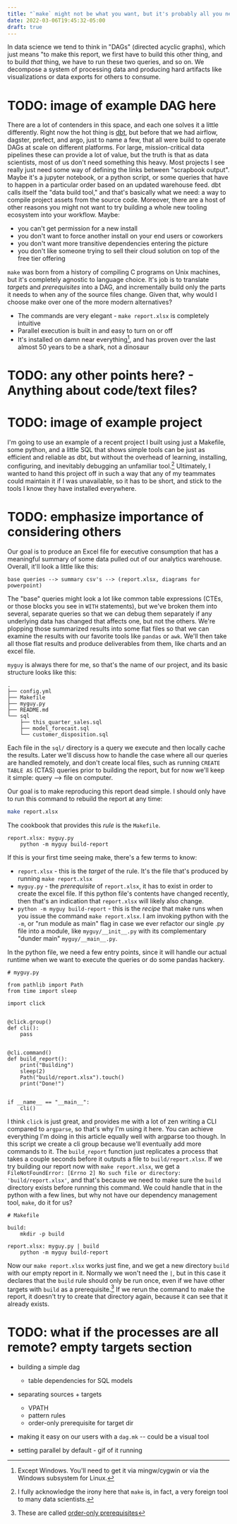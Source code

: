 ```yaml
---
title: "`make` might not be what you want, but it's probably all you need"
date: 2022-03-06T19:45:32-05:00
draft: true
---
```


In data science we tend to think in "DAGs" (directed acyclic graphs), which just
means "to make this report, we first have to build this other thing, and to build
_that_ thing, we have to run these two queries, and so on.  We decompose a system of
processing data and producing hard artifacts like visualizations or data exports
for others to consume.  

# TODO: image of example DAG here

There are a lot of contenders in this space, and each one solves it a little
differently.  Right now the hot thing is
[dbt](https://docs.getdbt.com/tutorial/setting-up), but before that we had
airflow, dagster, prefect, and argo, just to name a few, that all were build to
operate DAGs at scale on different platforms. For large, mission-critical data
pipelines these can provide a lot of value, but the truth is that as data
scientists, most of us don't need something this heavy.  Most projects I see
really just need some way of defining the links between "scrapbook output".
Maybe it's a jupyter notebook, or a python script, or some queries that have to
happen in a particular order based on an updated warehouse feed.  dbt calls
itself the "data build tool," and that's basically what we need: a way to
compile project assets from the source code. Moreover, there are a host of
other reasons you might not want to try building a whole new tooling ecosystem
into your workflow.  Maybe:

* you can't get permission for a new install
* you don't want to force another install on your end users or coworkers
* you don't want more transitive dependencies entering the picture
* you don't like someone trying to sell their cloud solution on top of the free
  tier offering

`make` was born from a history of compiling C programs on Unix machines, but it's completely
agnostic to language choice. It's job is to translate _targets_ and
_prerequisites_ into a DAG, and incrementally build only the parts it needs to
when any of the source files change.  Given that, why would I choose make over
one of the more modern alternatives?

* The commands are very elegant - `make report.xlsx` is completely intuitive
* Parallel execution is built in and easy to turn on or off
* It's installed on damn near everything[^0], and has proven over the last
  almost 50 years to be a shark, not a dinosaur
# TODO: any other points here? - Anything about code/text files?

# TODO: image of example project

I'm going to use an example of a recent project I built using just a Makefile,
some python, and a little SQL that shows simple tools can be just as efficient
and reliable as dbt, but without the overhead of learning, installing,
configuring, and inevitably debugging an unfamiliar tool.[^1]  Ultimately, I wanted
to hand this project off in such a way that any of my teammates could maintain
it if I was unavailable, so it has to be short, and stick to the tools I know
they have installed everywhere.

# TODO: emphasize importance of considering others

Our goal is to produce an Excel file for executive consumption that has a
meaningful summary of some data pulled out of our analytics warehouse.  Overall,
it'll look a little like this:

```
base queries --> summary csv's --> (report.xlsx, diagrams for powerpoint)
```

The "base" queries might look a lot like common table expressions (CTEs, or
those blocks you see in `WITH` statements), but we've broken them into several,
separate queries so that we can debug them separately if any underlying data has
changed that affects one, but not the others.  We're plopping those summarized
results into some flat files so that we can examine the results with our
favorite tools like `pandas` or `awk`.  We'll then take all those flat results
and produce deliverables from them, like charts and an excel file.

`myguy` is always there for me, so that's the name of our project, and its
basic structure looks like this:

```
.
├── config.yml
├── Makefile
├── myguy.py
├── README.md
└── sql
    ├── this_quarter_sales.sql
    ├── model_forecast.sql
    └── customer_disposition.sql
```

Each file in the `sql/` directory is a query we execute and then locally cache
the results.  Later we'll discuss how to handle the case where all our queries
are handled remotely, and don't create local files, such as running `CREATE
TABLE AS` (CTAS) queries prior to building the report, but for now we'll keep it
simple: query --> file on computer.

Our goal is to make reproducing this report dead simple.  I should only have to
run this command to rebuild the report at any time:

```sh
make report.xlsx
```

The cookbook that provides this _rule_ is the `Makefile`. 

```make
report.xlsx: myguy.py
	python -m myguy build-report
```

If this is your first time seeing make, there's a few terms to know:

* `report.xlsx` - this is the _target_ of the rule. It's the file that's
  produced by running `make report.xlsx`
* `myguy.py` - the _prerequisite_ of `report.xlsx`, it has to exist in order to
  create the excel file. If this python file's contents have changed recently,
  then that's an indication that `report.xlsx` will likely also change.
* `python -m myguy build-report` - this is the _recipe_ that make runs when you
  issue the command `make report.xlsx`. I am invoking python with the `-m`, or
  "run module as main" flag in case we ever refactor our single .py file into a
  module, like `myguy/__init__.py` with its complementary "dunder main"
  `myguy/__main__.py`.

In the python file, we need a few entry points, since it will handle our actual
runtime when we want to execute the queries or do some pandas hackery.

```python3
# myguy.py

from pathlib import Path
from time import sleep

import click


@click.group()
def cli():
    pass


@cli.command()
def build_report():
    print("Building")
    sleep(2)
    Path("build/report.xlsx").touch()
    print("Done!")


if __name__ == "__main__":
    cli()
```

I think `click` is just great, and provides me with a lot of zen writing a CLI
compared to `argparse`, so that's why I'm using it here. You can achieve
everything I'm doing in this article equally well with argparse too though. In
this script we create a cli group because we'll eventually add more commands to
it.  The `build_report` function just replicates a process that takes a couple
seconds before it outputs a file to `build/report.xlsx`. If we try building our
report now with `make report.xlsx`, we get a `FileNotFoundError: [Errno 2] No
such file or directory: 'build/report.xlsx'`, and that's because we need to make
sure the `build` directory exists before running this command. We could handle
that in the python with a few lines, but why not have our dependency management
tool, `make`, do it for us?

```make
# Makefile

build:
	mkdir -p build

report.xlsx: myguy.py | build
	python -m myguy build-report
```

Now our `make report.xlsx` works just fine, and we get a new directory `build`
with our empty report in it. Normally we won't need the `|`, but in this case it
declares that the `build` rule should only be run once, even if we have other
targets with `build` as a prerequisite.[^2]  If we rerun the command to make the
report, it doesn't try to create that directory again, because it can see that
it already exists.



# TODO: what if the processes are all remote? empty targets section

* building a simple dag
  - table dependencies for SQL models

* separating sources + targets
  - VPATH
  - pattern rules
  - order-only prerequisite for target dir

* making it easy on our users with a `dag.mk` -- could be a visual tool

* setting parallel by default - gif of it running



[^0]: Except Windows. You'll need to get it via mingw/cygwin or via the Windows
  subsystem for Linux.

[^1]: I fully acknowledge the irony here that `make` is, in fact, a very foreign
  tool to many data scientists.

[^2]: These are called [order-only
  prerequisites](https://www.gnu.org/software/make/manual/make.html#Prerequisite-Types)
